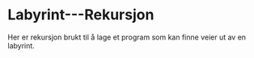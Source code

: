 # Labyrint---Rekursjon
Her er rekursjon brukt til å lage et program som kan finne veier ut av en labyrint.
